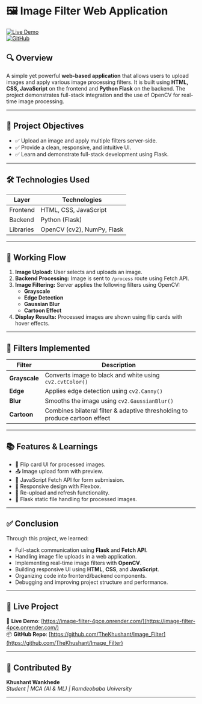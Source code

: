 # 🖼️ Image Filter Web Application

[![Live Demo](https://img.shields.io/badge/Live-Demo-green?style=flat-square&logo=render)](https://image-filter-4pce.onrender.com/)  
[![GitHub](https://img.shields.io/badge/Source-GitHub-blue?style=flat-square&logo=github)](https://github.com/TheKhushant/Image_Filter)

## 🔍 Overview

A simple yet powerful **web-based application** that allows users to upload images and apply various image processing filters. It is built using **HTML, CSS, JavaScript** on the frontend and **Python Flask** on the backend. The project demonstrates full-stack integration and the use of OpenCV for real-time image processing.

---

## 🎯 Project Objectives

- ✅ Upload an image and apply multiple filters server-side.
- ✅ Provide a clean, responsive, and intuitive UI.
- ✅ Learn and demonstrate full-stack development using Flask.

---

## 🛠️ Technologies Used

| Layer     | Technologies                                |
|-----------|---------------------------------------------|
| Frontend  | HTML, CSS, JavaScript                       |
| Backend   | Python (Flask)                              |
| Libraries | OpenCV (cv2), NumPy, Flask                  |

---

## 🔄 Working Flow

1. **Image Upload:** User selects and uploads an image.
2. **Backend Processing:** Image is sent to `/process` route using Fetch API.
3. **Image Filtering:** Server applies the following filters using OpenCV:
   - **Grayscale**
   - **Edge Detection**
   - **Gaussian Blur**
   - **Cartoon Effect**
4. **Display Results:** Processed images are shown using flip cards with hover effects.

---

## 🎨 Filters Implemented

| Filter        | Description                                                                 |
|---------------|-----------------------------------------------------------------------------|
| **Grayscale** | Converts image to black and white using `cv2.cvtColor()`                    |
| **Edge**      | Applies edge detection using `cv2.Canny()`                                  |
| **Blur**      | Smooths the image using `cv2.GaussianBlur()`                                |
| **Cartoon**   | Combines bilateral filter & adaptive thresholding to produce cartoon effect |

---

## 📚 Features & Learnings

- 🔄 Flip card UI for processed images.
- 📤 Image upload form with preview.
- 🔁 JavaScript Fetch API for form submission.
- 📱 Responsive design with Flexbox.
- 🔄 Re-upload and refresh functionality.
- 🔧 Flask static file handling for processed images.

---

## ✅ Conclusion

Through this project, we learned:

- Full-stack communication using **Flask** and **Fetch API**.
- Handling image file uploads in a web application.
- Implementing real-time image filters with **OpenCV**.
- Building responsive UI using **HTML**, **CSS**, and **JavaScript**.
- Organizing code into frontend/backend components.
- Debugging and improving project structure and performance.

---

## 🚀 Live Project

🔗 **Live Demo**: [https://image-filter-4pce.onrender.com/](https://image-filter-4pce.onrender.com/)  
📦 **GitHub Repo**: [https://github.com/TheKhushant/Image_Filter](https://github.com/TheKhushant/Image_Filter)

---

## 🙌 Contributed By

**Khushant Wankhede**  
_Student | MCA (AI & ML) | Ramdeobaba University_

---

